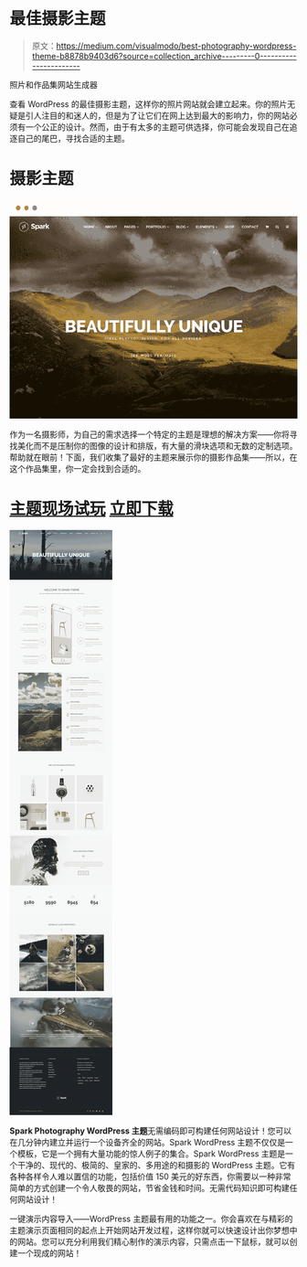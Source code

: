# 最佳摄影主题

> 原文：<https://medium.com/visualmodo/best-photography-wordpress-theme-b8878b9403d6?source=collection_archive---------0----------------------->

照片和作品集网站生成器

查看 WordPress 的最佳摄影主题，这样你的照片网站就会建立起来。你的照片无疑是引人注目的和迷人的，但是为了让它们在网上达到最大的影响力，你的网站必须有一个公正的设计。然而，由于有太多的主题可供选择，你可能会发现自己在追逐自己的尾巴，寻找合适的主题。

# 摄影主题

![](img/42d60b46f7b36033109a9fc4676091cf.png)

作为一名摄影师，为自己的需求选择一个特定的主题是理想的解决方案——你将寻找美化而不是压制你的图像的设计和排版，有大量的滑块选项和无数的定制选项。帮助就在眼前！下面，我们收集了最好的主题来展示你的摄影作品集——所以，在这个作品集里，你一定会找到合适的。

# [主题现场试玩](http://theme.visualmodo.com/spark/) [立即下载](https://visualmodo.com/theme/spark-wordpress-theme/)

![](img/4b6306dce674a79b384d8861d9a07063.png)

**Spark Photography WordPress 主题**无需编码即可构建任何网站设计！您可以在几分钟内建立并运行一个设备齐全的网站。Spark WordPress 主题不仅仅是一个模板，它是一个拥有大量功能的惊人例子的集合。Spark WordPress 主题是一个干净的、现代的、极简的、皇家的、多用途的和摄影的 WordPress 主题。它有各种各样令人难以置信的功能，包括价值 150 美元的好东西，你需要以一种非常简单的方式创建一个令人敬畏的网站，节省金钱和时间。无需代码知识即可构建任何网站设计！

一键演示内容导入——WordPress 主题最有用的功能之一。你会喜欢在与精彩的主题演示页面相同的起点上开始网站开发过程，这样你就可以快速设计出你梦想中的网站。您可以充分利用我们精心制作的演示内容，只需点击一下鼠标，就可以创建一个现成的网站！